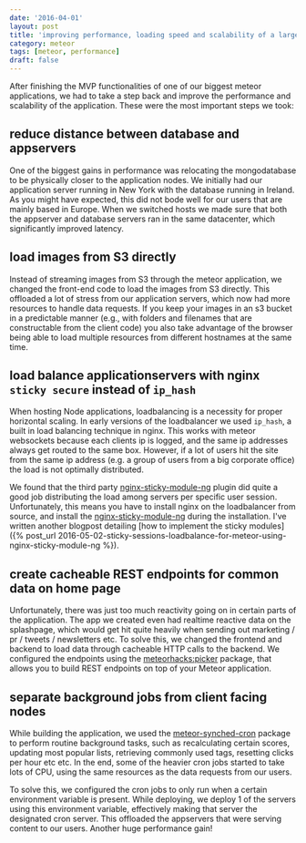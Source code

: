```yaml
---
date: '2016-04-01'
layout: post
title: 'improving performance, loading speed and scalability of a large meteor application'
category: meteor
tags: [meteor, performance]
draft: false
---
```


After finishing the MVP functionalities of one of our biggest meteor applications, we had to take a step back and improve the performance and scalability of the application. These were the most important steps we took:

## reduce distance between database and appservers

One of the biggest gains in performance was relocating the mongodatabase to be physically closer to the application nodes. We initially had our application server running in New York with the database running in Ireland. As you might have expected, this did not bode well for our users that are mainly based in Europe. When we switched hosts we made sure that both the appserver and database servers ran in the same datacenter, which significantly improved latency.

## load images from S3 directly

Instead of streaming images from S3 through the meteor application, we changed the front-end code to load the images from S3 directly. This offloaded a lot of stress from our application servers, which now had more resources to handle data requests. If you keep your images in an s3 bucket in a predictable manner (e.g., with folders and filenames that are constructable from the client code) you also take advantage of the browser being able to load multiple resources from different hostnames at the same time.

## load balance applicationservers with nginx `sticky secure` instead of `ip_hash`

When hosting Node applications, loadbalancing is a necessity for proper horizontal scaling. In early versions of the loadbalancer we used `ip_hash`, a built in load balancing technique in nginx. This works with meteor websockets because each clients ip is logged, and the same ip addresses always get routed to the same box. However, if a lot of users hit the site from the same ip address (e.g. a group of users from a big corporate office) the load is not optimally distributed.

We found that the third party [nginx-sticky-module-ng](https://bitbucket.org/nginx-goodies/nginx-sticky-module-ng) plugin did quite a good job distributing the load among servers per specific user session. Unfortunately, this means you have to install nginx on the loadbalancer from source, and install the [nginx-sticky-module-ng](https://bitbucket.org/nginx-goodies/nginx-sticky-module-ng) during the installation. I've written another blogpost detailing [how to implement the sticky modules]({% post_url 2016-05-02-sticky-sessions-loadbalance-for-meteor-using-nginx-sticky-module-ng %}).

## create cacheable REST endpoints for common data on home page

Unfortunately, there was just too much reactivity going on in certain parts of the application. The app we created even had realtime reactive data on the splashpage, which would get hit quite heavily when sending out marketing / pr / tweets / newsletters etc. To solve this, we changed the frontend and backend to load data through cacheable HTTP calls to the backend. We configured the endpoints using the [meteorhacks:picker](https://github.com/meteorhacks/picker) package, that allows you to build REST endpoints on top of your Meteor application.

## separate background jobs from client facing nodes

While building the application, we used the [meteor-synched-cron](https://github.com/percolatestudio/meteor-synced-cron) package to perform routine background tasks, such as recalculating certain scores, updating most popular lists, retrieving commonly used tags, resetting clicks per hour etc etc. In the end, some of the heavier cron jobs started to take lots of CPU, using the same resources as the data requests from our users.

To solve this, we configured the cron jobs to only run when a certain environment variable is present. While deploying, we deploy 1 of the servers using this environment variable, effectively making that server the designated cron server. This offloaded the appservers that were serving content to our users. Another huge performance gain!
